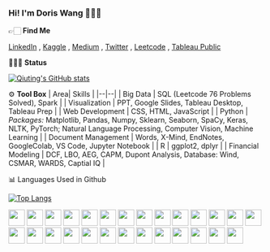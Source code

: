 ### Hi! I'm Doris Wang 👩🏻‍🦳


👉🏻 **Find Me**

[LinkedIn](https://www.linkedin.com/in/qiutingwang1865/) , [Kaggle](https://www.kaggle.com/wangqiuting) , [Medium](https://medium.com/@w58882809177) , [Twitter](https://twitter.com/Qiuting_Doris) , [Leetcode](https://leetcode.com/QiutingWang/) , [Tableau Public](https://public.tableau.com/app/profile/wangqiuting#!/?newProfile=&activeTab=0)



👩🏼‍💻 **Status**

[![Qiuting's GitHub stats](https://github-readme-stats.vercel.app/api?username=QiutingWang&count_private=true&show_icons=true&theme=nightowl)](https://github.com/anuraghazra/github-readme-stats)


⚙️ **Tool Box**
|  Area| Skills |
|--|--|
| Big Data | SQL (Leetcode 76 Problems Solved), Spark |
| Visualization | PPT, Google Slides, Tableau Desktop, Tableau Prep |
| Web Development | CSS, HTML, JavaScript |
| Python | *Packages:* Matplotlib, Pandas, Numpy, Sklearn, Seaborn, SpaCy, Keras, NLTK, PyTorch; Natural Language Processing, Computer Vision, Machine Learning |
| Document Management | Words, X-Mind, EndNotes, GoogleColab, VS Code, Jupyter Notebook |
| R | ggplot2, dplyr |
| Financial Modeling | DCF, LBO, AEG, CAPM, Dupont Analysis, Database: Wind, CSMAR, WARDS, Captial IQ |



📊 Languages Used in Github

[![Top Langs](https://github-readme-stats.vercel.app/api/top-langs/?username=QiutingWang&layout=compact)](https://github.com/anuraghazra/github-readme-stats)

<img height="32" width="32" src="https://cdn.jsdelivr.net/npm/simple-icons@v7/icons/amazonec2.svg" /> <img height="32" width="32" src="https://cdn.jsdelivr.net/npm/simple-icons@v7/icons/anaconda.svg" /> <img height="32" width="32" src="https://cdn.jsdelivr.net/npm/simple-icons@latest/icons/apachespark.svg"/> <img height="32" width="32" src="https://cdn.jsdelivr.net/npm/simple-icons@latest/icons/css3.svg"/> <img height="32" width="32" src="https://cdn.jsdelivr.net/npm/simple-icons@latest/icons/databricks.svg"/> <img height="32" width="32" src="https://cdn.jsdelivr.net/npm/simple-icons@latest/icons/datacamp.svg"/> <img height="32" width="32" src="https://cdn.jsdelivr.net/npm/simple-icons@latest/icons/googlecolab.svg"/> <img height="32" width="32" src="https://cdn.jsdelivr.net/npm/simple-icons@latest/icons/googlesheets.svg"/> <img height="32" width="32" src="https://cdn.jsdelivr.net/npm/simple-icons@latest/icons/hackerrank.svg"/> <img height="32" width="32" src="https://cdn.jsdelivr.net/npm/simple-icons@latest/icons/databricks.svg"/> <img height="32" width="32" src="https://cdn.jsdelivr.net/npm/simple-icons@latest/icons/hive.svg"/> <img height="32" width="32" src="https://cdn.jsdelivr.net/npm/simple-icons@latest/icons/html5.svg"/> <img height="32" width="32" src="https://cdn.jsdelivr.net/npm/simple-icons@latest/icons/javascript.svg"/> <img height="32" width="32" src="https://cdn.jsdelivr.net/npm/simple-icons@latest/icons/keras.svg"/> <img height="32" width="32" src="https://cdn.jsdelivr.net/npm/simple-icons@latest/icons/linux.svg"/> <img height="32" width="32" src="https://cdn.jsdelivr.net/npm/simple-icons@latest/icons/microsoftexcel.svg"/> <img height="32" width="32" src="https://cdn.jsdelivr.net/npm/simple-icons@latest/icons/microsoftpowerpoint.svg"/> <img height="32" width="32" src="https://cdn.jsdelivr.net/npm/simple-icons@latest/icons/microsoftword.svg"/> <img height="32" width="32" src="https://cdn.jsdelivr.net/npm/simple-icons@latest/icons/mysql.svg"/> <img height="32" width="32" src="https://cdn.jsdelivr.net/npm/simple-icons@latest/icons/numpy.svg"/> <img height="32" width="32" src="https://cdn.jsdelivr.net/npm/simple-icons@latest/icons/opencv.svg"/> <img height="32" width="32" src="https://cdn.jsdelivr.net/npm/simple-icons@latest/icons/pandas.svg"/> <img height="32" width="32" src="https://cdn.jsdelivr.net/npm/simple-icons@latest/icons/python.svg"/> <img height="32" width="32" src="https://cdn.jsdelivr.net/npm/simple-icons@latest/icons/pytorch.svg"/> <img height="32" width="32" src="https://cdn.jsdelivr.net/npm/simple-icons@latest/icons/rstudio.svg"/> <img height="32" width="32" src="https://cdn.jsdelivr.net/npm/simple-icons@latest/icons/spacy.svg"/> <img height="32" width="32" src="https://cdn.jsdelivr.net/npm/simple-icons@latest/icons/visualstudiocode.svg"/>
